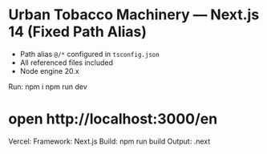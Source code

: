 # Urban Tobacco Machinery — Next.js 14 (Fixed Path Alias)
- Path alias `@/*` configured in `tsconfig.json`
- All referenced files included
- Node engine 20.x

Run:
npm i
npm run dev
# open http://localhost:3000/en

Vercel:
Framework: Next.js
Build: npm run build
Output: .next
